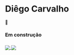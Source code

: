 # Diêgo Carvalho

:construction:
### Em construção <h3>


<a href="https://github.com/DiCarvalhof/github-readme-stats">
  <img align="center" src="https://github-readme-stats.vercel.app/api?username=DiCarvalhof&show_icons=true&theme=dark"/>
</a>

<a href="https://github.com/DiCarvalhof/github-readme-stats">
  <img align="center" src="https://github-readme-stats.vercel.app/api/top-langs/?username=DiCarvalhof&theme=dark"/>
</a>
